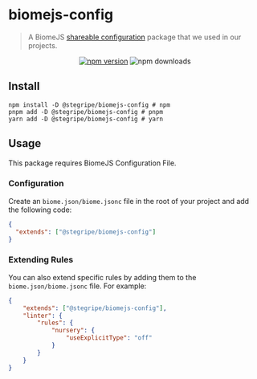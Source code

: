 # biomejs-config
> A BiomeJS [shareable configuration](https://biomejs.dev/) package that we used in our projects.

<div align="center">
<a href="https://www.npmjs.com/package/@stegripe/biomejs-config">
  <img src="https://img.shields.io/npm/v/@stegripe/biomejs-config?maxAge=3600" alt="npm version" ></a>
  <img src="https://img.shields.io/npm/dt/@stegripe/biomejs-config?maxAge=3600" alt="npm downloads">
</div>

## Install
```sh-session
npm install -D @stegripe/biomejs-config # npm
pnpm add -D @stegripe/biomejs-config # pnpm
yarn add -D @stegripe/biomejs-config # yarn
```

## Usage
This package requires BiomeJS Configuration File.

### Configuration
Create an `biome.json/biome.jsonc` file in the root of your project and add the following code:
```json
{
  "extends": ["@stegripe/biomejs-config"]
}
```

### Extending Rules
You can also extend specific rules by adding them to the `biome.json/biome.jsonc` file. For example:
```json
{
    "extends": ["@stegripe/biomejs-config"],
    "linter": {
        "rules": {
            "nursery": {
                "useExplicitType": "off"
            }
        }
    }
}